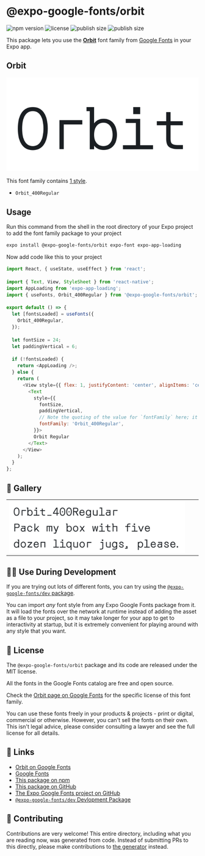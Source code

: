 # @expo-google-fonts/orbit

![npm version](https://flat.badgen.net/npm/v/@expo-google-fonts/orbit)
![license](https://flat.badgen.net/github/license/expo/google-fonts)
![publish size](https://flat.badgen.net/packagephobia/install/@expo-google-fonts/orbit)
![publish size](https://flat.badgen.net/packagephobia/publish/@expo-google-fonts/orbit)

This package lets you use the [**Orbit**](https://fonts.google.com/specimen/Orbit) font family from [Google Fonts](https://fonts.google.com/) in your Expo app.

## Orbit

![Orbit](./font-family.png)

This font family contains [1 style](#-gallery).

- `Orbit_400Regular`

## Usage

Run this command from the shell in the root directory of your Expo project to add the font family package to your project
```sh
expo install @expo-google-fonts/orbit expo-font expo-app-loading
```

Now add code like this to your project
```js
import React, { useState, useEffect } from 'react';

import { Text, View, StyleSheet } from 'react-native';
import AppLoading from 'expo-app-loading';
import { useFonts, Orbit_400Regular } from '@expo-google-fonts/orbit';

export default () => {
  let [fontsLoaded] = useFonts({
    Orbit_400Regular,
  });

  let fontSize = 24;
  let paddingVertical = 6;

  if (!fontsLoaded) {
    return <AppLoading />;
  } else {
    return (
      <View style={{ flex: 1, justifyContent: 'center', alignItems: 'center' }}>
        <Text
          style={{
            fontSize,
            paddingVertical,
            // Note the quoting of the value for `fontFamily` here; it expects a string!
            fontFamily: 'Orbit_400Regular',
          }}>
          Orbit Regular
        </Text>
      </View>
    );
  }
};

```

## 🔡 Gallery


||||
|-|-|-|
|![Orbit_400Regular](./Orbit_400Regular.ttf.png)||||


## 👩‍💻 Use During Development

If you are trying out lots of different fonts, you can try using the [`@expo-google-fonts/dev` package](https://github.com/expo/google-fonts/tree/master/font-packages/dev#readme).

You can import *any* font style from any Expo Google Fonts package from it. It will load the fonts
over the network at runtime instead of adding the asset as a file to your project, so it may take longer
for your app to get to interactivity at startup, but it is extremely convenient
for playing around with any style that you want.

## 📖 License

The `@expo-google-fonts/orbit` package and its code are released under the MIT license.

All the fonts in the Google Fonts catalog are free and open source.

Check the [Orbit page on Google Fonts](https://fonts.google.com/specimen/Orbit) for the specific license of this font family.

You can use these fonts freely in your products & projects - print or digital, commercial or otherwise. However, you can't sell the fonts on their own. This isn't legal advice, please consider consulting a lawyer and see the full license for all details.

## 🔗 Links

- [Orbit on Google Fonts](https://fonts.google.com/specimen/Orbit)
- [Google Fonts](https://fonts.google.com/)
- [This package on npm](https://www.npmjs.com/package/@expo-google-fonts/orbit)
- [This package on GitHub](https://github.com/expo/google-fonts/tree/master/font-packages/orbit)
- [The Expo Google Fonts project on GitHub](https://github.com/expo/google-fonts)
- [`@expo-google-fonts/dev` Devlopment Package](https://github.com/expo/google-fonts/tree/master/font-packages/dev)

## 🤝 Contributing

Contributions are very welcome! This entire directory, including what you are reading now, was generated from code. Instead of submitting PRs to this directly, please make contributions to [the generator](https://github.com/expo/google-fonts/tree/master/packages/generator) instead.
